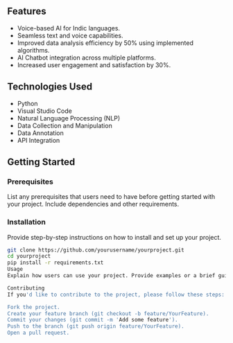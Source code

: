 ## Features

- Voice-based AI for Indic languages.
- Seamless text and voice capabilities.
- Improved data analysis efficiency by 50% using implemented algorithms.
- AI Chatbot integration across multiple platforms.
- Increased user engagement and satisfaction by 30%.

## Technologies Used

- Python
- Visual Studio Code
- Natural Language Processing (NLP)
- Data Collection and Manipulation
- Data Annotation
- API Integration

## Getting Started

### Prerequisites

List any prerequisites that users need to have before getting started with your project. Include dependencies and other requirements.

### Installation

Provide step-by-step instructions on how to install and set up your project.

```bash
git clone https://github.com/yourusername/yourproject.git
cd yourproject
pip install -r requirements.txt
Usage
Explain how users can use your project. Provide examples or a brief guide on how to run the code and interact with the voice-based AI.

Contributing
If you'd like to contribute to the project, please follow these steps:

Fork the project.
Create your feature branch (git checkout -b feature/YourFeature).
Commit your changes (git commit -m 'Add some feature').
Push to the branch (git push origin feature/YourFeature).
Open a pull request.
